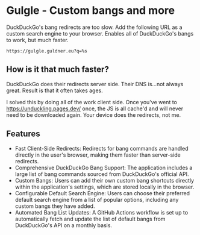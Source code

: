 # Gulgle - Custom bangs and more


DuckDuckGo's bang redirects are too slow. Add the following URL as a custom search engine to your browser. Enables all of DuckDuckGo's bangs to work, but much faster.

```
https://gulgle.guldner.eu?q=%s
```

## How is it that much faster?

DuckDuckGo does their redirects server side. Their DNS is...not always great. Result is that it often takes ages.

I solved this by doing all of the work client side. Once you've went to https://unduckling.pages.dev/ once, the JS is all cache'd and will never need to be downloaded again. Your device does the redirects, not me.

## Features

- Fast Client-Side Redirects: Redirects for bang commands are handled directly in the user's browser, making them faster than server-side redirects.
- Comprehensive DuckDuckGo Bang Support: The application includes a large list of bang commands sourced from DuckDuckGo's official API.
- Custom Bangs: Users can add their own custom bang shortcuts directly within the application's settings, which are stored locally in the browser.
- Configurable Default Search Engine: Users can choose their preferred default search engine from a list of popular options, including any custom bangs they have added.
- Automated Bang List Updates: A GitHub Actions workflow is set up to automatically fetch and update the list of default bangs from DuckDuckGo's API on a monthly basis.



